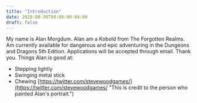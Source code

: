 ```yaml
---
title: "Introduction"
date: 2020-08-30T00:00:00-04:00
draft: false
---
```

My name is Alan Morgdum. Alan am a Kobold from The Forgotten Realms. Am currently available for dangerous and epic adventuring in the Dungeons and Dragons 5th Edition. Applications will be accepted through email. Thank you.
 Things Alan is good at:
 - Stepping lightly
 - Swinging metal stick
 - Chewing
[https://twitter.com/stevewoodgames/](https://twitter.com/stevewoodgames/ "This is credit to the person who painted Alan's portrait.") 
